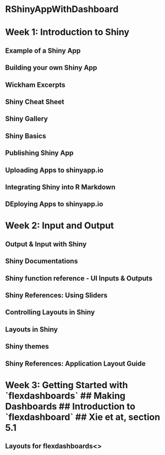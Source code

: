 # RShinyAppWithDashboard

<h1> Week 1: Introduction to Shiny</>

## Example of a Shiny App
## Building your own Shiny App
## Wickham Excerpts
## Shiny Cheat Sheet
## Shiny Gallery
## Shiny Basics
  
## Publishing Shiny App
## Uploading Apps to shinyapp.io
## Integrating Shiny into R Markdown
## DEploying Apps to shinyapp.io

  <h1>Week 2: Input and Output</>
  
## Output & Input with Shiny
  ## Shiny Documentations
  ## Shiny function reference - UI Inputs & Outputs
  ## Shiny References: Using Sliders
  
<h2>Controlling Layouts in Shiny</>
  
  ## Layouts in Shiny
  ## Shiny themes
  ## Shiny References: Application Layout Guide
  
<h1> Week 3: Getting Started with `flexdashboards`</>  
## Making Dashboards
## Introduction to `flexdashboard`
## Xie et at, section 5.1
<h2>Layouts for flexdashboards<>
  
